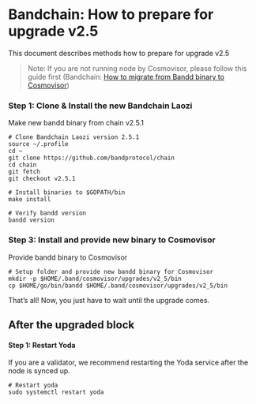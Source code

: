 # Bandchain: How to prepare for upgrade v2.5

This document describes methods how to prepare for upgrade v2.5

> Note: If you are not running node by Cosmovisor, please follow this guide first (Bandchain: [How to migrate from Bandd binary to Cosmovisor](https://github.com/bandprotocol/launch/blob/master/band-laozi-testnet6/docs/migrate-bandd-binary-to-cosmovisor.md))

### Step 1: Clone & Install the new Bandchain Laozi
Make new bandd binary from chain v2.5.1

```
# Clone Bandchain Laozi version 2.5.1
source ~/.profile
cd ~
git clone https://github.com/bandprotocol/chain
cd chain
git fetch
git checkout v2.5.1

# Install binaries to $GOPATH/bin
make install

# Verify bandd version
bandd version
```

### Step 3: Install and provide new binary to Cosmovisor
Provide bandd binary to Cosmovisor

```
# Setup folder and provide new bandd binary for Cosmovisor
mkdir -p $HOME/.band/cosmovisor/upgrades/v2_5/bin
cp $HOME/go/bin/bandd $HOME/.band/cosmovisor/upgrades/v2_5/bin
```

That’s all! Now, you just have to wait until the upgrade comes.

## After the upgraded block

#### Step 1: Restart Yoda
If you are a validator, we recommend restarting the Yoda service after the node is synced up.

```
# Restart yoda
sudo systemctl restart yoda
```
